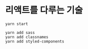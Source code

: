 # 리액트를 다루는 기술

`yarn start`

`yarn add sass`  
`yarn add classnames`  
`yarn add styled-components`
